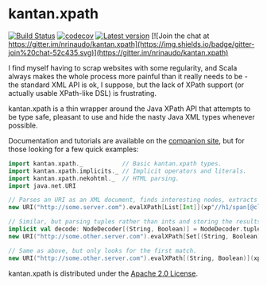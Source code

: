 # kantan.xpath

[![Build Status](https://travis-ci.org/nrinaudo/kantan.xpath.svg?branch=master)](https://travis-ci.org/nrinaudo/kantan.xpath)
[![codecov](https://codecov.io/gh/nrinaudo/kantan.xpath/branch/master/graph/badge.svg)](https://codecov.io/gh/nrinaudo/kantan.xpath)
[![Latest version](https://index.scala-lang.org/nrinaudo/kantan.xpath/kantan.xpath/latest.svg)](https://index.scala-lang.org/nrinaudo/kantan.xpath)
[![Join the chat at https://gitter.im/nrinaudo/kantan.xpath](https://img.shields.io/badge/gitter-join%20chat-52c435.svg)](https://gitter.im/nrinaudo/kantan.xpath)

I find myself having to scrap websites with some regularity, and Scala always makes the whole process
more painful than it really needs to be - the standard XML API is ok, I suppose, but the lack of XPath support
(or actually usable XPath-like DSL) is frustrating.

kantan.xpath is a thin wrapper around the Java XPath API that attempts to be type safe, pleasant to use and hide the
nasty Java XML types whenever possible.

Documentation and tutorials are available on the [companion site](https://nrinaudo.github.io/kantan.xpath/), but for
those looking for a few quick examples:

```scala
import kantan.xpath._           // Basic kantan.xpath types.
import kantan.xpath.implicits._ // Implicit operators and literals.
import kantan.xpath.nekohtml._  // HTML parsing.
import java.net.URI

// Parses an URI as an XML document, finds interesting nodes, extracts their values as ints and store them in a list.
new URI("http://some.server.com").evalXPath[List[Int]](xp"//h1/span[@class='num']")

// Similar, but parsing tuples rather than ints and storing the results in a set.
implicit val decode: NodeDecoder[(String, Boolean)] = NodeDecoder.tuple[String, Boolean](xp"./@name", xp"./@count")
new URI("http://some.other.server.com").evalXPath[Set[(String, Boolean)]](xp"//name")

// Same as above, but only looks for the first match.
new URI("http://some.other.server.com").evalXPath[(String, Boolean)](xp"//name")
```

kantan.xpath is distributed under the [Apache 2.0 License](https://www.apache.org/licenses/LICENSE-2.0.html).
